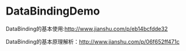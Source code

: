 # DataBindingDemo
DataBinding的基本使用:http://www.jianshu.com/p/eb14bcfdde32

DataBinding的基本原理解析：http://www.jianshu.com/p/06f652ff471c

